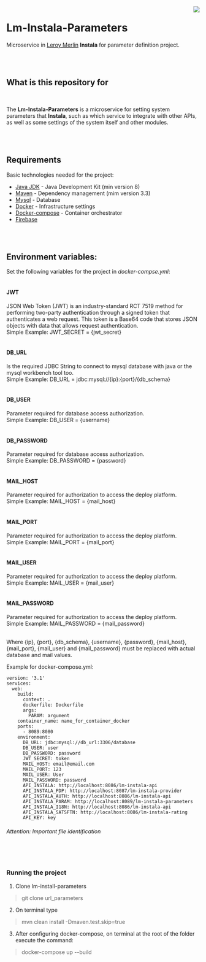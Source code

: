 <img align="right" src="https://github.com/leroy-merlin-br/jobs/blob/master/logo.png">

# Lm-Instala-Parameters

Microservice in [Leroy Merlin](https://www.leroymerlin.com.br/) **Instala** for parameter definition project.

</br></br>

## What is this repository for
</br>

The **Lm-Instala-Parameters** is a microservice for setting system parameters that **Instala**, such as which service to integrate with other APIs, as well as some settings of the system itself and other modules.

</br></br>
## Requirements
Basic technologies needed for the project:
</br>

 - [Java JDK](https://www.oracle.com/technetwork/pt/java/javase/overview/index.html) - Java Development Kit (min version 8)
 - [Maven](https://maven.apache.org/) - Dependency management (mim version 3.3)
 - [Mysql](https://www.mysql.com/) - Database
 - [Docker](https://www.docker.com/) - Infrastructure settings
 - [Docker-compose](https://docs.docker.com/compose/) - Container orchestrator
 - [Firebase](DEVELOPERS.md)

</br></br>

## Environment variables:
Set the following variables for the project in _docker-compse.yml_:
</br></br>

#### JWT 
 
JSON Web Token (JWT) is an industry-standard RCT 7519 method for performing two-party authentication through a signed token that authenticates a web request. This token is a Base64 code that stores JSON objects with data that allows request authentication.</br>
Simple Example: JWT_SECRET = {jwt_secret} </br></br>
 
#### DB_URL
 
 Is the required JDBC String to connect to mysql database with java or the mysql workbench tool too.</br>
 Simple Example: DB_URL = jdbc:mysql://{ip}:{port}/{db_schema} </br></br>
 
 #### DB_USER
 
 Parameter required for database access authorization.</br>
 Simple Example: DB_USER = {username} </br></br>
 
 #### DB_PASSWORD
 
 Parameter required for database access authorization.</br>
 Simple Example: DB_PASSWORD = {password} </br></br>
 
 #### MAIL_HOST
 
 Parameter required for authorization to access the deploy platform.</br>
 Simple Example: MAIL_HOST = {mail_host} </br></br>
 
 #### MAIL_PORT
 
 Parameter required for authorization to access the deploy platform.</br>
 Simple Example: MAIL_PORT = {mail_port} </br></br>
 
 #### MAIL_USER
 
 Parameter required for authorization to access the deploy platform.</br>
 Simple Example: MAIL_USER = {mail_user} </br></br>
 
 #### MAIL_PASSWORD
 
 Parameter required for authorization to access the deploy platform.</br>
 Simple Example: MAIL_PASSWORD = {mail_password} </br></br>

Where {ip}, {port}, {db_schema}, {username}, {password}, {mail_host}, {mail_port}, {mail_user} and
{mail_password} must be replaced with actual database and mail values.

Example for docker-compose.yml:
</br>
```
version: '3.1'
services:
  web:
    build:
      context: .
      dockerfile: Dockerfile
      args:
        PARAM: argument
    container_name: name_for_container_docker
    ports:
      - 8089:8080
    environment:
      DB_URL: jdbc:mysql://db_url:3306/database
      DB_USER: user
      DB_PASSWORD: password
      JWT_SECRET: token 
      MAIL_HOST: email@email.com
      MAIL_PORT: 123
      MAIL_USER: User
      MAIL_PASSWORD: password
      API_INSTALA: http://localhost:8086/lm-instala-api
      API_INSTALA_PDP: http://localhost:8087/lm-instala-provider
      API_INSTALA_AUTH: http://localhost:8086/lm-instala-api
      API_INSTALA_PARAM: http://localhost:8089/lm-instala-parameters
      API_INSTALA_I18N: http://localhost:8086/lm-instala-api
      API_INSTALA_SATSFTN: http://localhost:8086/lm-instala-rating
      API_KEY: key
```
 ###### Attention: _Important file identification_

</br></br>

### Running the project

1. Clone lm-install-parameters
> git clone url_parameters


2. On terminal type 
> mvn clean install -Dmaven.test.skip=true

3. After configuring docker-compose, on terminal at the root of the folder execute the command:
> docker-compose up --build
